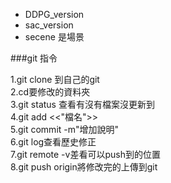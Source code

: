 * DDPG_version 
* sac_version 
* secene 是場景

###git 指令

1.git clone 到自己的git  
2.cd要修改的資料夾  
3.git status 查看有沒有檔案沒更新到  
4.git add <<"檔名">>  
5.git commit -m"增加說明"  
6.git log查看歷史修正  
7.git remote -v差看可以push到的位置  
8.git push origin將修改完的上傳到git  
